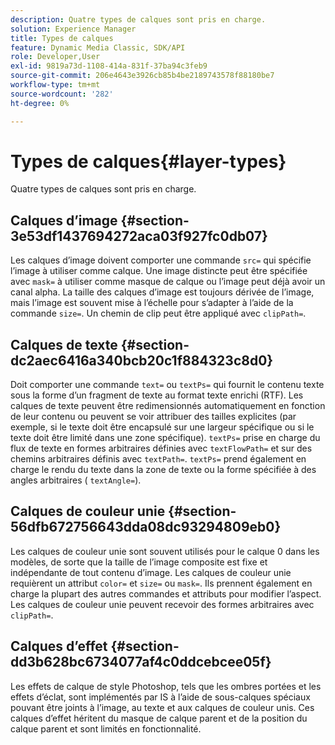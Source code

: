 ```yaml
---
description: Quatre types de calques sont pris en charge.
solution: Experience Manager
title: Types de calques
feature: Dynamic Media Classic, SDK/API
role: Developer,User
exl-id: 9819a73d-1108-414a-831f-37ba94c3feb9
source-git-commit: 206e4643e3926cb85b4be2189743578f88180be7
workflow-type: tm+mt
source-wordcount: '282'
ht-degree: 0%

---
```


# Types de calques{#layer-types}

Quatre types de calques sont pris en charge.

## Calques d’image {#section-3e53df1437694272aca03f927fc0db07}

Les calques d’image doivent comporter une commande `src=` qui spécifie l’image à utiliser comme calque. Une image distincte peut être spécifiée avec `mask=` à utiliser comme masque de calque ou l’image peut déjà avoir un canal alpha. La taille des calques d’image est toujours dérivée de l’image, mais l’image est souvent mise à l’échelle pour s’adapter à l’aide de la commande `size=`. Un chemin de clip peut être appliqué avec `clipPath=`.

## Calques de texte {#section-dc2aec6416a340bcb20c1f884323c8d0}

Doit comporter une commande `text=` ou `textPs=` qui fournit le contenu texte sous la forme d’un fragment de texte au format texte enrichi (RTF). Les calques de texte peuvent être redimensionnés automatiquement en fonction de leur contenu ou peuvent se voir attribuer des tailles explicites (par exemple, si le texte doit être encapsulé sur une largeur spécifique ou si le texte doit être limité dans une zone spécifique). `textPs=` prise en charge du flux de texte en formes arbitraires définies avec  `textFlowPath=` et sur des chemins arbitraires définis avec  `textPath=`. `textPs=` prend également en charge le rendu du texte dans la zone de texte ou la forme spécifiée à des angles arbitraires (  `textAngle=`).

## Calques de couleur unie {#section-56dfb672756643dda08dc93294809eb0}

Les calques de couleur unie sont souvent utilisés pour le calque 0 dans les modèles, de sorte que la taille de l’image composite est fixe et indépendante de tout contenu d’image. Les calques de couleur unie requièrent un attribut `color=` et `size=` ou `mask=`. Ils prennent également en charge la plupart des autres commandes et attributs pour modifier l’aspect. Les calques de couleur unie peuvent recevoir des formes arbitraires avec `clipPath=`.

## Calques d’effet {#section-dd3b628bc6734077af4c0ddcebcee05f}

Les effets de calque de style Photoshop, tels que les ombres portées et les effets d’éclat, sont implémentés par IS à l’aide de sous-calques spéciaux pouvant être joints à l’image, au texte et aux calques de couleur unis. Ces calques d’effet héritent du masque de calque parent et de la position du calque parent et sont limités en fonctionnalité.
